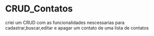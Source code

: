 # CRUD_Contatos
criei um CRUD com as funcionalidades nescessarias para cadastrar,buscar,editar e apagar um contato de uma lista de contatos
